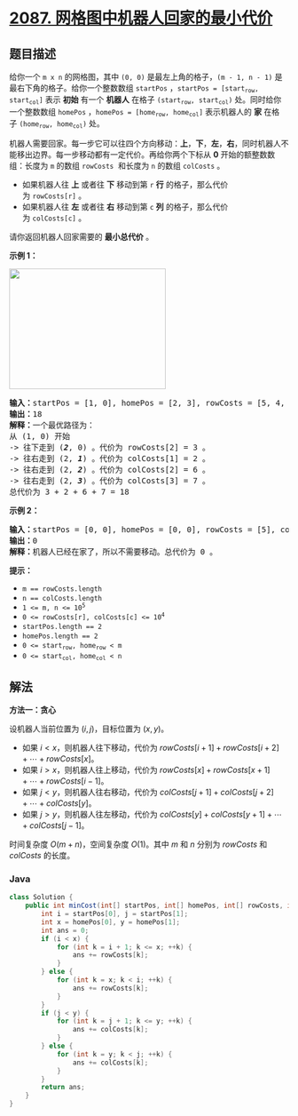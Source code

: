 # [2087. 网格图中机器人回家的最小代价](https://leetcode.cn/problems/minimum-cost-homecoming-of-a-robot-in-a-grid)

## 题目描述

<p>给你一个&nbsp;<code>m x n</code>&nbsp;的网格图，其中&nbsp;<code>(0, 0)</code>&nbsp;是最左上角的格子，<code>(m - 1, n - 1)</code>&nbsp;是最右下角的格子。给你一个整数数组&nbsp;<code>startPos</code>&nbsp;，<code>startPos = [start<sub>row</sub>, start<sub>col</sub>]</code>&nbsp;表示 <strong>初始</strong>&nbsp;有一个 <strong>机器人</strong>&nbsp;在格子&nbsp;<code>(start<sub>row</sub>, start<sub>col</sub>)</code>&nbsp;处。同时给你一个整数数组&nbsp;<code>homePos</code>&nbsp;，<code>homePos = [home<sub>row</sub>, home<sub>col</sub>]</code>&nbsp;表示机器人的 <strong>家</strong>&nbsp;在格子&nbsp;<code>(home<sub>row</sub>, home<sub>col</sub>)</code>&nbsp;处。</p>

<p>机器人需要回家。每一步它可以往四个方向移动：<strong>上</strong>，<strong>下</strong>，<strong>左</strong>，<strong>右</strong>，同时机器人不能移出边界。每一步移动都有一定代价。再给你两个下标从&nbsp;<strong>0</strong>&nbsp;开始的额整数数组：长度为&nbsp;<code>m</code>&nbsp;的数组&nbsp;<code>rowCosts</code> &nbsp;和长度为 <code>n</code>&nbsp;的数组&nbsp;<code>colCosts</code>&nbsp;。</p>

<ul>
	<li>如果机器人往 <strong>上</strong>&nbsp;或者往 <strong>下</strong>&nbsp;移动到第 <code>r</code>&nbsp;<strong>行</strong>&nbsp;的格子，那么代价为&nbsp;<code>rowCosts[r]</code>&nbsp;。</li>
	<li>如果机器人往 <strong>左</strong>&nbsp;或者往 <strong>右</strong>&nbsp;移动到第 <code>c</code>&nbsp;<strong>列</strong> 的格子，那么代价为&nbsp;<code>colCosts[c]</code>&nbsp;。</li>
</ul>

<p>请你返回机器人回家需要的 <strong>最小总代价</strong>&nbsp;。</p>

<p><strong>示例 1：</strong></p>

<p><img alt="" src="https://gcore.jsdelivr.net/gh/doocs/leetcode@main/solution/2000-2099/2087.Minimum%20Cost%20Homecoming%20of%20a%20Robot%20in%20a%20Grid/images/eg-1.png" style="width: 282px; height: 217px;"></p>

<pre><strong>输入：</strong>startPos = [1, 0], homePos = [2, 3], rowCosts = [5, 4, 3], colCosts = [8, 2, 6, 7]
<b>输出：</b>18
<b>解释：</b>一个最优路径为：
从 (1, 0) 开始
-&gt; 往下走到 (<em><strong>2</strong></em>, 0) 。代价为 rowCosts[2] = 3 。
-&gt; 往右走到 (2, <em><strong>1</strong></em>) 。代价为 colCosts[1] = 2 。
-&gt; 往右走到 (2, <em><strong>2</strong></em>) 。代价为 colCosts[2] = 6 。
-&gt; 往右走到 (2, <em><strong>3</strong></em>) 。代价为 colCosts[3] = 7 。
总代价为 3 + 2 + 6 + 7 = 18</pre>

<p><strong>示例 2：</strong></p>

<pre><b>输入：</b>startPos = [0, 0], homePos = [0, 0], rowCosts = [5], colCosts = [26]
<b>输出：</b>0
<b>解释：</b>机器人已经在家了，所以不需要移动。总代价为 0 。
</pre>

<p><strong>提示：</strong></p>

<ul>
	<li><code>m == rowCosts.length</code></li>
	<li><code>n == colCosts.length</code></li>
	<li><code>1 &lt;= m, n &lt;= 10<sup>5</sup></code></li>
	<li><code>0 &lt;= rowCosts[r], colCosts[c] &lt;= 10<sup>4</sup></code></li>
	<li><code>startPos.length == 2</code></li>
	<li><code>homePos.length == 2</code></li>
	<li><code>0 &lt;= start<sub>row</sub>, home<sub>row</sub> &lt; m</code></li>
	<li><code>0 &lt;= start<sub>col</sub>, home<sub>col</sub> &lt; n</code></li>
</ul>

## 解法

**方法一：贪心**

设机器人当前位置为 $(i, j)$，目标位置为 $(x, y)$。

-   如果 $i \lt x$，则机器人往下移动，代价为 $rowCosts[i + 1] + rowCosts[i + 2] + \cdots + rowCosts[x]$。
-   如果 $i \gt x$，则机器人往上移动，代价为 $rowCosts[x] + rowCosts[x + 1] + \cdots + rowCosts[i - 1]$。
-   如果 $j \lt y$，则机器人往右移动，代价为 $colCosts[j + 1] + colCosts[j + 2] + \cdots + colCosts[y]$。
-   如果 $j \gt y$，则机器人往左移动，代价为 $colCosts[y] + colCosts[y + 1] + \cdots + colCosts[j - 1]$。

时间复杂度 $O(m + n)$，空间复杂度 $O(1)$。其中 $m$ 和 $n$ 分别为 $rowCosts$ 和 $colCosts$ 的长度。

### **Java**

```java
class Solution {
    public int minCost(int[] startPos, int[] homePos, int[] rowCosts, int[] colCosts) {
        int i = startPos[0], j = startPos[1];
        int x = homePos[0], y = homePos[1];
        int ans = 0;
        if (i < x) {
            for (int k = i + 1; k <= x; ++k) {
                ans += rowCosts[k];
            }
        } else {
            for (int k = x; k < i; ++k) {
                ans += rowCosts[k];
            }
        }
        if (j < y) {
            for (int k = j + 1; k <= y; ++k) {
                ans += colCosts[k];
            }
        } else {
            for (int k = y; k < j; ++k) {
                ans += colCosts[k];
            }
        }
        return ans;
    }
}
```

